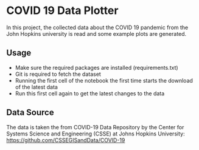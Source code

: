 # COVID 19 Data Plotter


In this project, the collected data about the COVID 19 pandemic from the John Hopkins university is read and some example plots are generated.

## Usage

* Make sure the required packages are installed (requirements.txt)
* Git is required to fetch the dataset
* Running the first cell of the notebook the first time starts the download of the latest data
* Run this first cell again to get the latest changes to the data

## Data Source

The data is taken the from COVID-19 Data Repository by the Center for Systems Science and Engineering (CSSE) at Johns Hopkins University:
https://github.com/CSSEGISandData/COVID-19
